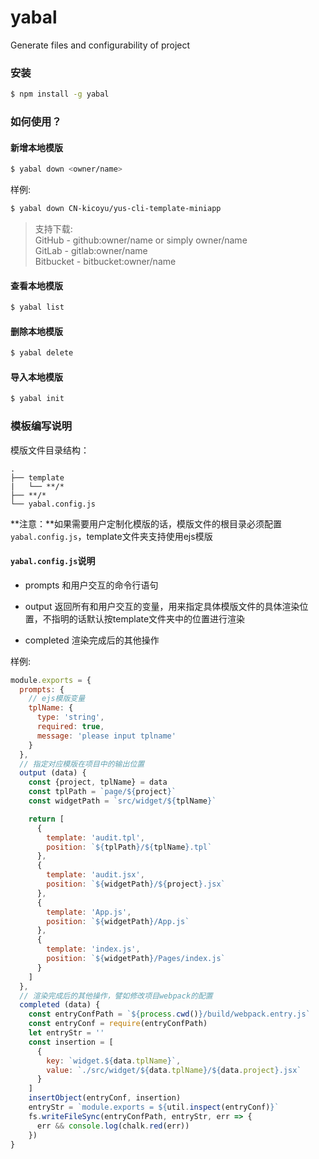 # yabal

Generate files and configurability of project

### 安装

``` bash
$ npm install -g yabal
```

### 如何使用？

#### 新增本地模版

``` bash
$ yabal down <owner/name>
```

样例:

``` bash
$ yabal down CN-kicoyu/yus-cli-template-miniapp
```

> 支持下载:<br/>
> GitHub - github:owner/name or simply owner/name<br/>
> GitLab - gitlab:owner/name<br/>
> Bitbucket - bitbucket:owner/name

#### 查看本地模版

``` bash
$ yabal list
```

#### 删除本地模版

``` bash
$ yabal delete
```

#### 导入本地模版

``` bash
$ yabal init
```


### 模板编写说明

模版文件目录结构：

```
.
├── template
|   └── **/*
├── **/*
└── yabal.config.js
```

**注意：**如果需要用户定制化模版的话，模版文件的根目录必须配置`yabal.config.js`，template文件夹支持使用ejs模版

#### `yabal.config.js`说明

- prompts  和用户交互的命令行语句

- output   返回所有和用户交互的变量，用来指定具体模版文件的具体渲染位置，不指明的话默认按template文件夹中的位置进行渲染

- completed 渲染完成后的其他操作

样例:

```js
module.exports = {
  prompts: {
    // ejs模版变量
    tplName: {
      type: 'string',
      required: true,
      message: 'please input tplname'
    }
  },
  // 指定对应模版在项目中的输出位置
  output (data) {
    const {project, tplName} = data
    const tplPath = `page/${project}`
    const widgetPath = `src/widget/${tplName}`

    return [
      {
        template: 'audit.tpl',
        position: `${tplPath}/${tplName}.tpl`
      },
      {
        template: 'audit.jsx',
        position: `${widgetPath}/${project}.jsx`
      },
      {
        template: 'App.js',
        position: `${widgetPath}/App.js`
      },
      {
        template: 'index.js',
        position: `${widgetPath}/Pages/index.js`
      }
    ]
  },
  // 渲染完成后的其他操作，譬如修改项目webpack的配置
  completed (data) {
    const entryConfPath = `${process.cwd()}/build/webpack.entry.js`
    const entryConf = require(entryConfPath)
    let entryStr = ''
    const insertion = [
      {
        key: `widget.${data.tplName}`,
        value: `./src/widget/${data.tplName}/${data.project}.jsx`
      }
    ]
    insertObject(entryConf, insertion)
    entryStr = `module.exports = ${util.inspect(entryConf)}`
    fs.writeFileSync(entryConfPath, entryStr, err => {
      err && console.log(chalk.red(err))
    })
}
```

